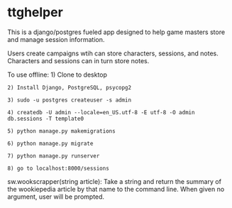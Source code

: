 # ttghelper

This is a django/postgres fueled app designed to help game masters store and manage session information.

Users create campaigns wtih can store characters, sessions, and notes. Characters and sessions can in turn store notes.

To use offline:
	1) Clone to desktop

	2) Install Django, PostgreSQL, psycopg2

	3) sudo -u postgres createuser -s admin

	4) createdb -U admin --locale=en_US.utf-8 -E utf-8 -O admin db.sessions -T template0

	5) python manage.py makemigrations

	6) python manage.py migrate

	7) python manage.py runserver

	8) go to localhost:8000/sessions


sw.wookscrapper(string article):
	Take a string and return the summary of the wookiepedia article by that name to the command line. When given no argument, user will be prompted.
  
